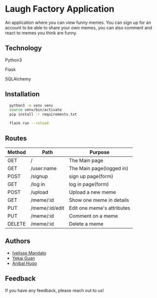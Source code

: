 
# Laugh Factory Application

An application where you can view funny memes. You can sign up for an account
to be able to share your own memes, you can also comment and react to memes you think are funny.


## Technology 
Python3

Flask

SQLAlchemy
## Installation



```bash
  python3 -m venv venv 
  source venv/bin/activate 
  pip install -r requirements.txt    

  flask run --reload
```
    
## Routes

|Method	     |Path	            |Purpose|
|------------|------------------|-----------------------------------------------------------|
|GET	     |/	                |The Main page|
|GET	     |/user:name	    |The Main page(logged in)|
|POST	     |/signup	        |sign up page(form)|
|GET	     |/log in	        |log in page(form)|
|POST	     |/upload	        |Upload a new meme|
|GET	     |/meme/:id	        |Show one meme in details|
|PUT	     |/meme/:id/edit	|Edit one meme's attributes|
|PUT	     |/meme/:id	        |Comment on a meme|
|DELETE	     |/meme/:id	        |Delete a meme|



## Authors

- [Ivelisse Mandato](https://www.github.com/imandato)
- [Yekai Guan](https://www.github.com/chosenbyme)
- [Anibal Hugo](https://www.github.com/ahugo93)


## Feedback

If you have any feedback, please reach out to us!

